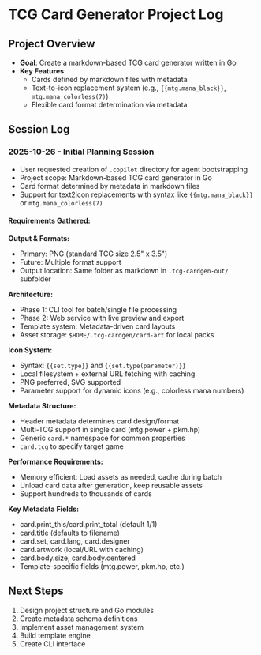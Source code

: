 # TCG Card Generator Project Log

## Project Overview
- **Goal**: Create a markdown-based TCG card generator written in Go
- **Key Features**:
  - Cards defined by markdown files with metadata
  - Text-to-icon replacement system (e.g., `{{mtg.mana_black}}`, `mtg.mana_colorless(7)`)
  - Flexible card format determination via metadata

## Session Log

### 2025-10-26 - Initial Planning Session
- User requested creation of `.copilot` directory for agent bootstrapping
- Project scope: Markdown-based TCG card generator in Go
- Card format determined by metadata in markdown files
- Support for text2icon replacements with syntax like `{{mtg.mana_black}}` or `mtg.mana_colorless(7)`

#### Requirements Gathered:

**Output & Formats:**
- Primary: PNG (standard TCG size 2.5" x 3.5")
- Future: Multiple format support
- Output location: Same folder as markdown in `.tcg-cardgen-out/` subfolder

**Architecture:**
- Phase 1: CLI tool for batch/single file processing
- Phase 2: Web service with live preview and export
- Template system: Metadata-driven card layouts
- Asset storage: `$HOME/.tcg-cardgen/card-art` for local packs

**Icon System:**
- Syntax: `{{set.type}}` and `{{set.type(parameter)}}`
- Local filesystem + external URL fetching with caching
- PNG preferred, SVG supported
- Parameter support for dynamic icons (e.g., colorless mana numbers)

**Metadata Structure:**
- Header metadata determines card design/format
- Multi-TCG support in single card (mtg.power + pkm.hp)
- Generic `card.*` namespace for common properties
- `card.tcg` to specify target game

**Performance Requirements:**
- Memory efficient: Load assets as needed, cache during batch
- Unload card data after generation, keep reusable assets
- Support hundreds to thousands of cards

**Key Metadata Fields:**
- card.print_this/card.print_total (default 1/1)
- card.title (defaults to filename)
- card.set, card.lang, card.designer
- card.artwork (local/URL with caching)
- card.body.size, card.body.centered
- Template-specific fields (mtg.power, pkm.hp, etc.)

## Next Steps
1. Design project structure and Go modules
2. Create metadata schema definitions
3. Implement asset management system
4. Build template engine
5. Create CLI interface